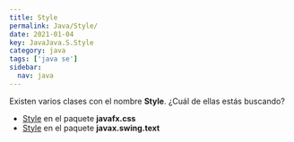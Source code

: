 ```yaml
---
title: Style
permalink: Java/Style/
date: 2021-01-04
key: JavaJava.S.Style
category: java
tags: ['java se']
sidebar: 
  nav: java
---
```


Existen varios clases con el nombre **Style**. ¿Cuál de ellas estás buscando?
<ul>
<li><a href="/Java/Style-javafx-css/">Style</a> en el paquete <strong>javafx.css</strong></li>
<li><a href="/Java/Style-javax-swing-text/">Style</a> en el paquete <strong>javax.swing.text</strong></li>
<ul>
